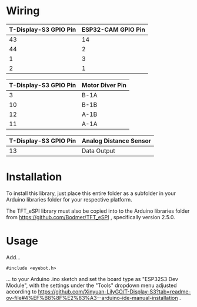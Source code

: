 # Wiring

| T-Display-S3 GPIO Pin | ESP32-CAM GPIO Pin |
|-----------------------|-----------------------|
| 43 | 14 |
| 44 | 2 |
| 1 | 3 |
| 2 | 1 |

| T-Display-S3 GPIO Pin | Motor Diver Pin |
|-----------------------|-----------------|
| 3 | B-1A |
| 10 | B-1B |
| 12 | A-1B |
| 11 | A-1A |

| T-Display-S3 GPIO Pin | Analog Distance Sensor |
|-----------------------|------------------------|
| 13 | Data Output |

# Installation

To install this library, just place this entire folder as a subfolder in your
Arduino libraries folder for your respective platform.

The TFT_eSPI library must also be copied into to the Arduino libraries folder
from https://github.com/Bodmer/TFT_eSPI , specifically version 2.5.0.

# Usage

Add...

```#include <eyebot.h>```

... to your Arduino .ino sketch and set the board type as "ESP32S3 Dev Module",
with the settings under the "Tools" dropdown menu adjusted according to
https://github.com/Xinyuan-LilyGO/T-Display-S3?tab=readme-ov-file#4%EF%B8%8F%E2%83%A3--arduino-ide-manual-installation .
